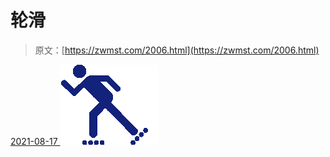 <!--yml
category: 未分类
date: 0001-01-01 00:00:00
--->

# 轮滑

> 原文：[https://zwmst.com/2006.html](https://zwmst.com/2006.html)

   [ <time datetime="2021-08-17T08:45:20+08:00"> 2021-08-17 </time> ](https://zwmst.com/%e8%bd%ae%e6%bb%91-3)  [![](img/f66403c5f849363ede3c84e50847358d.png)](https://zwmst.com/wp-content/uploads/2021/08/1629161120-5e59287d5c94a09.png)